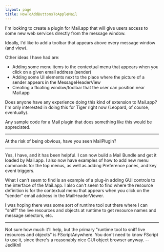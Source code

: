 ```yaml
---
layout: page
title: HowToAddButtonsToAppleMail
---
```


I'm looking to create a plugin for Mail.app that will give users access to some new web services directly from the message window.

Ideally, I'd like to add a toolbar that appears above every message window (and view).  

Other ideas I have had are:
- Adding some menu items to the contextual menu that appears when you click on a given email address (sender)
- Adding some UI elements next to the place where the picture of a sender appears in the MessageHeaderView
- Creating a floating window/toolbar that the user can position near Mail.app

Does anyone have any experience doing this kind of extension to Mail.app?  I'm only interested in doing this for Tiger right now (Leopard, of course, eventually).

Any sample code for a Mail plugin that does something like this would be appreciated.

----
At the risk of being obvious, have you seen MailPlugin?

----
Yes, I have, and it has been helpful.  I can now build a Mail Bundle and get it loaded by Mail.app.  I also now have examples of how to add new menu commands for the top menus, as well as adding Preference panes, and key event triggers.

What I can't seem to find is an example of a plug-in adding GUI controls to the interface of the Mail.app.  I also can't seem to find where the resource definition is for the contextual menu that appears when you click on the "sender" email address in the MailHeaderViewer.

I was hoping there was some sort of runtime tool out there where I can "sniff" the live resources and objects at runtime to get resource names and message selectors, etc.

----
Not sure how much it'll help, but the primary "runtime tool to sniff live resources and objects" is FScriptAnywhere. You don't need to know FScript to use it, since there's a reasonably nice GUI object browser anyway. --JediKnil

